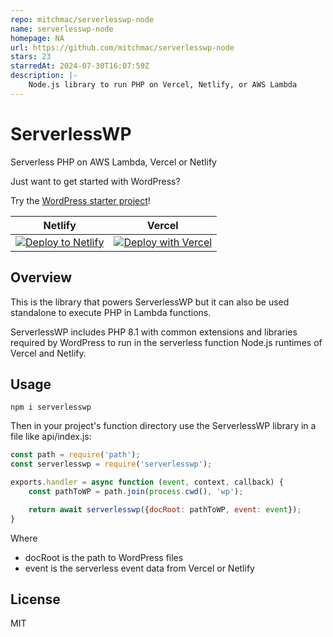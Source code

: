 ```yaml
---
repo: mitchmac/serverlesswp-node
name: serverlesswp-node
homepage: NA
url: https://github.com/mitchmac/serverlesswp-node
stars: 23
starredAt: 2024-07-30T16:07:59Z
description: |-
    Node.js library to run PHP on Vercel, Netlify, or AWS Lambda
---
```


# ServerlessWP
Serverless PHP on AWS Lambda, Vercel or Netlify

Just want to get started with WordPress?

Try the [WordPress starter project](https://github.com/mitchmac/serverlesswp)!

| Netlify | Vercel |
| --- | --- |
| [![Deploy to Netlify](https://www.netlify.com/img/deploy/button.svg)](https://app.netlify.com/start/deploy?repository=https://github.com/mitchmac/serverlesswp) |[![Deploy with Vercel](https://vercel.com/button)](https://vercel.com/new/clone?repository-url=https%3A%2F%2Fgithub.com%2Fmitchmac%2Fserverlesswp) |


## Overview

This is the library that powers ServerlessWP but it can also be used standalone to execute PHP in Lambda functions.

ServerlessWP includes PHP 8.1 with common extensions and libraries required by WordPress to run in the serverless function Node.js runtimes of Vercel and Netlify.

## Usage
```
npm i serverlesswp
```

Then in your project's function directory use the ServerlessWP library in a file like api/index.js:

```javascript
const path = require('path');
const serverlesswp = require('serverlesswp');

exports.handler = async function (event, context, callback) {
    const pathToWP = path.join(process.cwd(), 'wp');

    return await serverlesswp({docRoot: pathToWP, event: event});
}
```

Where

* docRoot is the path to WordPress files
* event is the serverless event data from Vercel or Netlify

## License
MIT

